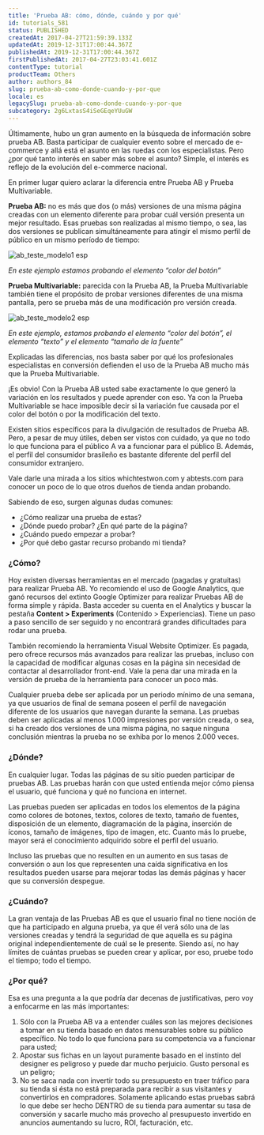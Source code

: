 ```yaml
---
title: 'Prueba AB: cómo, dónde, cuándo y por qué'
id: tutorials_581
status: PUBLISHED
createdAt: 2017-04-27T21:59:39.133Z
updatedAt: 2019-12-31T17:00:44.367Z
publishedAt: 2019-12-31T17:00:44.367Z
firstPublishedAt: 2017-04-27T23:03:41.601Z
contentType: tutorial
productTeam: Others
author: authors_84
slug: prueba-ab-como-donde-cuando-y-por-que
locale: es
legacySlug: prueba-ab-como-donde-cuando-y-por-que
subcategory: 2g6LxtasS4iSeGEqeYUuGW
---
```


Últimamente, hubo un gran aumento en la búsqueda de información sobre prueba AB. Basta participar de cualquier evento sobre el mercado de e-commerce y allá está el asunto en las ruedas con los especialistas. Pero ¿por qué tanto interés en saber más sobre el asunto? Simple, el interés es reflejo de la evolución del e-commerce nacional.

En primer lugar quiero aclarar la diferencia entre Prueba AB y Prueba Multivariable.

**Prueba AB:** no es más que dos (o más) versiones de una misma página creadas con un elemento diferente para probar cuál versión presenta un mejor resultado. Esas pruebas son realizadas al mismo tiempo, o sea, las dos versiones se publican simultáneamente para atingir el mismo perfil de público en un mismo período de tiempo:

![ab_teste_modelo1 esp](//images.ctfassets.net/alneenqid6w5/6EoMdJwiqWcGCaeAAsI6oc/b9c144ed504084906bc2b586f7e76035/modelo_1_ESPANHOL.png)

_En este ejemplo estamos probando el elemento “color del botón”_

**Prueba Multivariable:** parecida con la Prueba AB, la Prueba Multivariable también tiene el propósito de probar versiones diferentes de una misma pantalla, pero se prueba más de una modificación pro versión creada.

![ab_teste_modelo2 esp](//images.ctfassets.net/alneenqid6w5/46py0F6og0UgceIwWYgWsW/4fa4e120d982c1845432d3cba3344b63/MODELO_2_espanhol.png)

_En este ejemplo, estamos probando el elemento “color del botón”, el elemento “texto” y el elemento “tamaño de la fuente”_

Explicadas las diferencias, nos basta saber por qué los profesionales especialistas en conversión defienden el uso de la Prueba AB mucho más que la Prueba Multivariable.

¡Es obvio! Con la Prueba AB usted sabe exactamente lo que generó la variación en los resultados y puede aprender con eso. Ya con la Prueba Multivariable se hace imposible decir si la variación fue causada por el color del botón o por la modificación del texto.

Existen sitios específicos para la divulgación de resultados de Prueba AB. Pero, a pesar de muy útiles, deben ser vistos con cuidado, ya que no todo lo que funciona para el público A va a funcionar para el público B. Además, el perfil del consumidor brasileño es bastante diferente del perfil del consumidor extranjero.

Vale darle una mirada a los sitios whichtestwon.com y abtests.com para conocer un poco de lo que otros dueños de tienda andan probando.

Sabiendo de eso, surgen algunas dudas comunes:

- ¿Cómo realizar una prueba de estas?
- ¿Dónde puedo probar? ¿En qué parte de la página?
- ¿Cuándo puedo empezar a probar?
- ¿Por qué debo gastar recurso probando mi tienda?

### ¿Cómo?

Hoy existen diversas herramientas en el mercado (pagadas y gratuitas) para realizar Prueba AB. Yo recomiendo el uso de Google Analytics, que ganó recursos del extinto Google Optimizer para realizar Pruebas AB de forma simple y rápida. Basta acceder su cuenta en el Analytics y buscar la pestaña **Content > Experiments** (Contenido > Experiencias). Tiene un paso a paso sencillo de ser seguido y no encontrará grandes dificultades para rodar una prueba.

También recomiendo la herramienta Visual Website Optimizer. Es pagada, pero ofrece recursos más avanzados para realizar las pruebas, incluso con la capacidad de modificar algunas cosas en la página sin necesidad de contactar al desarrollador front-end. Vale la pena dar una mirada en la versión de prueba de la herramienta para conocer un poco más.

Cualquier prueba debe ser aplicada por un periodo mínimo de una semana, ya que usuarios de final de semana poseen el perfil de navegación diferente de los usuarios que navegan durante la semana. Las pruebas deben ser aplicadas al menos 1.000 impresiones por versión creada, o sea, si ha creado dos versiones de una misma página, no saque ninguna conclusión mientras la prueba no se exhiba por lo menos 2.000 veces.

### ¿Dónde?

En cualquier lugar. Todas las páginas de su sitio pueden participar de pruebas AB. Las pruebas harán con que usted entienda mejor cómo piensa el usuario, qué funciona y qué no funciona en internet.

Las pruebas pueden ser aplicadas en todos los elementos de la página como colores de botones, textos, colores de texto, tamaño de fuentes, disposición de un elemento, diagramación de la página, inserción de íconos, tamaño de imágenes, tipo de imagen, etc. Cuanto más lo pruebe, mayor será el conocimiento adquirido sobre el perfil del usuario.

Incluso las pruebas que no resulten en un aumento en sus tasas de conversión o aun los que representen una caída significativa en los resultados pueden usarse para mejorar todas las demás páginas y hacer que su conversión despegue.

### ¿Cuándo?

La gran ventaja de las Pruebas AB es que el usuario final no tiene noción de que ha participado en alguna prueba, ya que él verá sólo una de las versiones creadas y tendrá la seguridad de que aquella es su página original independientemente de cuál se le presente.
Siendo así, no hay límites de cuántas pruebas se pueden crear y aplicar, por eso, pruebe todo el tiempo; todo el tiempo.

### ¿Por qué?

Esa es una pregunta a la que podría dar decenas de justificativas, pero voy a enfocarme en las más importantes:

1. Sólo con la Prueba AB va a entender cuáles son las mejores decisiones a tomar en su tienda basado en datos mensurables sobre su público específico. No todo lo que funciona para su competencia va a funcionar para usted;
2. Apostar sus fichas en un layout puramente basado en el instinto del designer es peligroso y puede dar mucho perjuicio. Gusto personal es un peligro;
3. No se saca nada con invertir todo su presupuesto en traer tráfico para su tienda si ésta no está preparada para recibir a sus visitantes y convertirlos en compradores. Solamente aplicando estas pruebas sabrá lo que debe ser hecho DENTRO de su tienda para aumentar su tasa de conversión y sacarle mucho más provecho al presupuesto invertido en anuncios aumentando su lucro, ROI, facturación, etc.

